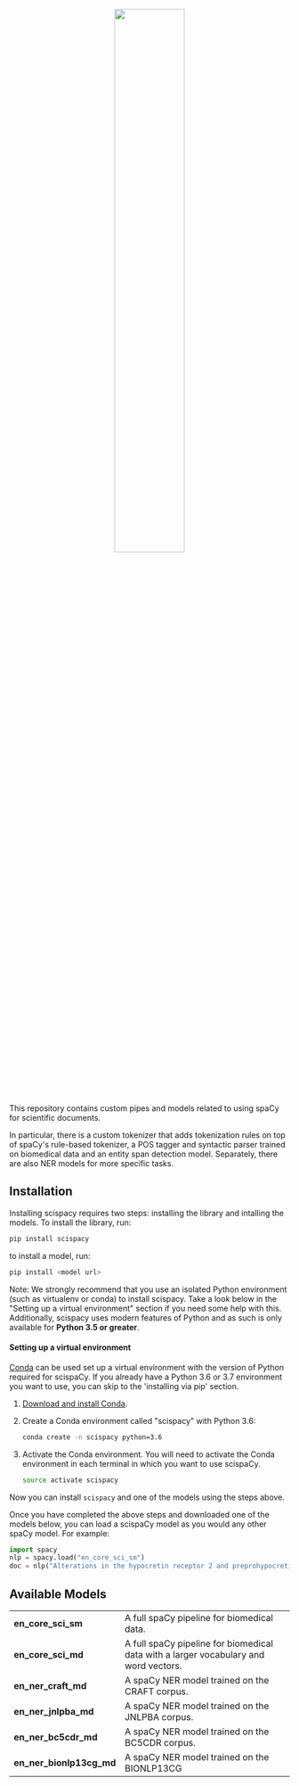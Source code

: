 
<p align="center"><img width="50%" src="docs/scispacy-logo.png" /></p>


This repository contains custom pipes and models related to using spaCy for scientific documents.

In particular, there is a custom tokenizer that adds tokenization rules on top of spaCy's
rule-based tokenizer, a POS tagger and syntactic parser trained on biomedical data and
an entity span detection model. Separately, there are also NER models for more specific tasks.


## Installation
Installing scispacy requires two steps: installing the library and intalling the models. To install the library, run:
```bash
pip install scispacy
```

to install a model, run:

```bash
pip install <model url>
```

Note: We strongly recommend that you use an isolated Python environment (such as virtualenv or conda) to install scispacy.
Take a look below in the "Setting up a virtual environment" section if you need some help with this.
Additionally, scispacy uses modern features of Python and as such is only available for **Python 3.5 or greater**.



#### Setting up a virtual environment

[Conda](https://conda.io/) can be used set up a virtual environment with the
version of Python required for scispaCy.  If you already have a Python 3.6 or 3.7
environment you want to use, you can skip to the 'installing via pip' section.

1.  [Download and install Conda](https://conda.io/docs/download.html).

2.  Create a Conda environment called "scispacy" with Python 3.6:

    ```bash
    conda create -n scispacy python=3.6
    ```

3.  Activate the Conda environment. You will need to activate the Conda environment in each terminal in which you want to use scispaCy.

    ```bash
    source activate scispacy
    ```

Now you can install `scispacy` and one of the models using the steps above.


Once you have completed the above steps and downloaded one of the models below, you can load a scispaCy model as you would any other spaCy model. For example:
```python
import spacy
nlp = spacy.load("en_core_sci_sm")
doc = nlp("Alterations in the hypocretin receptor 2 and preprohypocretin genes produce narcolepsy in some animals.")
```

## Available Models


<table>
<tr>
    <td><b> en_core_sci_sm </b></td>
    <td> A full spaCy pipeline for biomedical data. </td>
</tr>
<tr>
    <td><b> en_core_sci_md </b></td>
    <td>  A full spaCy pipeline for biomedical data with a larger vocabulary and word vectors. </td>
</tr>
<tr>
    <td><b> en_ner_craft_md </b></td>
    <td> A spaCy NER model trained on the CRAFT corpus. </td>
</tr>
<tr>
    <td><b> en_ner_jnlpba_md </b></td>
    <td> A spaCy NER model trained on the JNLPBA corpus. </td>
</tr>
<tr>
    <td><b> en_ner_bc5cdr_md </b></td>
    <td> A spaCy NER model trained on the BC5CDR corpus. </td>
</tr>
<tr>
    <td><b> en_ner_bionlp13cg_md </b></td>
    <td> A spaCy NER model trained on the BIONLP13CG</td>
</tr>
</table>

